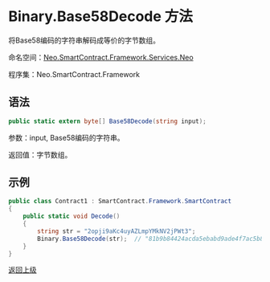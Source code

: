 # Binary.Base58Decode 方法

将Base58编码的字符串解码成等价的字节数组。

命名空间：[Neo.SmartContract.Framework.Services.Neo](../../neo.md)

程序集：Neo.SmartContract.Framework

## 语法

```c#
public static extern byte[] Base58Decode(string input);
```

参数：input, Base58编码的字符串。

返回值：字节数组。

## 示例

```c#
public class Contract1 : SmartContract.Framework.SmartContract
{
    public static void Decode()
    {
        string str = "2opji9aKc4uyAZLmpYMkNV2jPWt3";
        Binary.Base58Decode(str);  // "81b9b84424acda5ebabd9ade4f7ac5b8d2a0b4d4"
    }
}
```

[返回上级](../Binary.md)